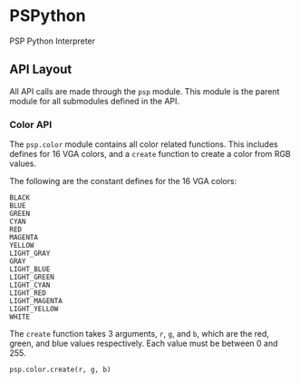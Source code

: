 # PSPython
PSP Python Interpreter

## API Layout

All API calls are made through the `psp` module.
This module is the parent module for all submodules defined in the API.

### Color API

The `psp.color` module contains all color related functions.
This includes defines for 16 VGA colors, and a `create` function to create a color from RGB values.

The following are the constant defines for the 16 VGA colors:

```
BLACK
BLUE
GREEN
CYAN
RED
MAGENTA
YELLOW
LIGHT_GRAY
GRAY
LIGHT_BLUE
LIGHT_GREEN
LIGHT_CYAN
LIGHT_RED
LIGHT_MAGENTA
LIGHT_YELLOW
WHITE
```

The `create` function takes 3 arguments, `r`, `g`, and `b`, which are the red, green, and blue values respectively.
Each value must be between 0 and 255.

```
psp.color.create(r, g, b)
```